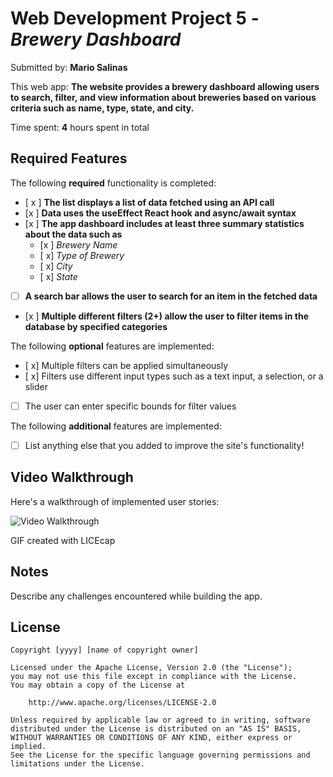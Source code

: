 # Web Development Project 5 - *Brewery Dashboard*

Submitted by: **Mario Salinas**

This web app: **The website provides a brewery dashboard allowing users to search, filter, and view information about breweries based on various criteria such as name, type, state, and city.**

Time spent: **4** hours spent in total

## Required Features

The following **required** functionality is completed:

- [ x ] **The list displays a list of data fetched using an API call**
- [x ] **Data uses the useEffect React hook and async/await syntax**
- [x ] **The app dashboard includes at least three summary statistics about the data such as**
  - [x ] *Brewery Name*
  - [ x] *Type of Brewery*
  - [ x] *City*
  - [ x] *State*
- [ ] **A search bar allows the user to search for an item in the fetched data**
- [x ] **Multiple different filters (2+) allow the user to filter items in the database by specified categories**

The following **optional** features are implemented:

- [ x] Multiple filters can be applied simultaneously
- [ x] Filters use different input types such as a text input, a selection, or a slider
- [ ] The user can enter specific bounds for filter values

The following **additional** features are implemented:

* [ ] List anything else that you added to improve the site's functionality!

## Video Walkthrough

Here's a walkthrough of implemented user stories:

<img src='https://imgur.com/CD6LxdW' title='Video Walkthrough' width='' alt='Video Walkthrough' />

<!-- Replace this with whatever GIF tool you used! -->
GIF created with LICEcap
<!-- Recommended tools:
[Kap](https://getkap.co/) for macOS
[ScreenToGif](https://www.screentogif.com/) for Windows
[peek](https://github.com/phw/peek) for Linux. -->

## Notes

Describe any challenges encountered while building the app.

## License

    Copyright [yyyy] [name of copyright owner]

    Licensed under the Apache License, Version 2.0 (the "License");
    you may not use this file except in compliance with the License.
    You may obtain a copy of the License at

        http://www.apache.org/licenses/LICENSE-2.0

    Unless required by applicable law or agreed to in writing, software
    distributed under the License is distributed on an "AS IS" BASIS,
    WITHOUT WARRANTIES OR CONDITIONS OF ANY KIND, either express or implied.
    See the License for the specific language governing permissions and
    limitations under the License.